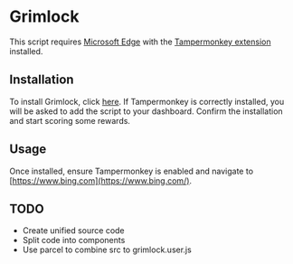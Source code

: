 # Grimlock

This script requires [Microsoft Edge](https://www.microsoft.com/en-us/edge/) with the [Tampermonkey extension](https://microsoftedge.microsoft.com/addons/detail/iikmkjmpaadaobahmlepeloendndfphd?hl=en-US) installed.

## Installation

To install Grimlock, click [here](https://github.com/itzjonas/grimlock/raw/master/grimlock.user.js). If Tampermonkey is correctly installed, you will be asked to add the script to your dashboard. Confirm the installation and start scoring some rewards.

## Usage

Once installed, ensure Tampermonkey is enabled and navigate to [https://www.bing.com](https://www.bing.com/).

## TODO

- Create unified source code
- Split code into components
- Use parcel to combine src to grimlock.user.js
